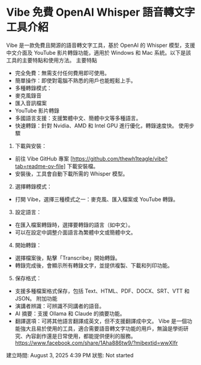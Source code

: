 # Vibe 免費 OpenAI Whisper 語音轉文字工具介紹
Vibe 是一款免費且開源的語音轉文字工具，基於 OpenAI 的 Whisper 模型，支援中文介面及 YouTube 影片轉錄功能，適用於 Windows 和 Mac 系統。以下是該工具的主要特點和使用方法。
主要特點
 * 完全免費：無需支付任何費用即可使用。
 * 簡單操作：即使對電腦不熟悉的用戶也能輕鬆上手。
 * 多種轉錄模式：
 * 麥克風錄音
 * 匯入音訊檔案
 * YouTube 影片轉錄
 * 多國語言支援：支援繁體中文、簡體中文等多種語言。
 * 快速轉錄：針對 Nvidia、AMD 和 Intel GPU 進行優化，轉錄速度快。
使用步驟
 1. 下載與安裝：
 * 前往 Vibe GitHub 專案 [https://github.com/thewh1teagle/vibe?tab=readme-ov-file] 下載安裝檔。
 * 安裝後，工具會自動下載所需的 Whisper 模型。
 2. 選擇轉錄模式：
 * 打開 Vibe，選擇三種模式之一：麥克風、匯入檔案或 YouTube 轉錄。
 3. 設定語言：
 * 在匯入檔案轉錄時，選擇要轉錄的語言（如中文）。
 * 可以在設定中調整介面語言為繁體中文或簡體中文。
 4. 開始轉錄：
 * 選擇檔案後，點擊「Transcribe」開始轉錄。
 * 轉錄完成後，會顯示所有轉錄文字，並提供複製、下載和列印功能。
 5. 保存格式：
 * 支援多種檔案格式保存，包括 Text、HTML、PDF、DOCX、SRT、VTT 和 JSON。
附加功能
 * 演講者辨識：可辨識不同講者的語音。
 * AI 摘要：支援 Ollama 和 Claude 的摘要功能。
 * 翻譯選項：可將其他語言翻譯成英文，但不支援翻譯成中文。
Vibe 是一個功能強大且易於使用的工具，適合需要語音轉文字功能的用戶，無論是學術研究、內容創作還是日常使用，都能提供便利的服務。
  https://www.facebook.com/share/1Aha886tw9/?mibextid=wwXIfr

建立時間: August 3, 2025 4:39 PM
狀態: Not started